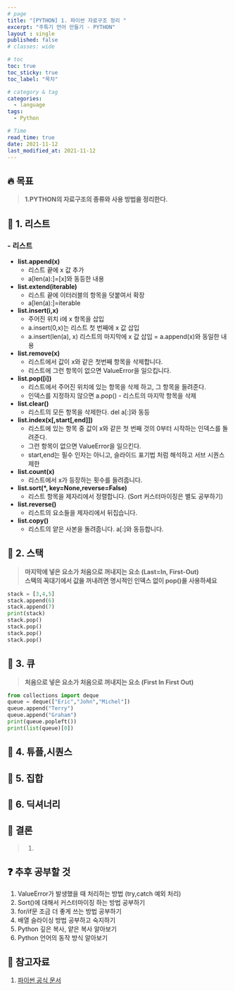 ```yaml
---
# page
title: "[PYTHON] 1. 파이썬 자료구조 정리 "
excerpt: "주특기 언어 만들기 - PYTHON"
layout : single
published: false
# classes: wide

# toc
toc: true
toc_sticky: true
toc_label: "목차"

# category & tag
categories:
  - language
tags: 
  - Python

# Time
read_time: true
date: 2021-11-12 
last_modified_at: 2021-11-12 
---
```


## :fire: 목표
> **1.PYTHON의 자료구조의 종류와 사용 방법을 정리한다.**  

## :speech_balloon: 1. 리스트  
### - 리스트  
  + **list.append(x)**  
    + 리스트 끝에 x 값 추가   
    + a[len(a):]=[x]와 동등한 내용   
  + **list.extend(iterable)**  
    + 리스트 끝에 이터러블의 항목을 덧붙여서 확장   
    + a[len(a):]=iterable  
  + **list.insert(i,x)**  
    + 주어진 위치 i에 x 항목을 삽입  
    + a.insert(0,x)는 리스트 첫 번째에 x 값 삽입  
    + a.insert(len(a), x) 리스트의 마지막에 x 값 삽입 = a.append(x)와 동일한 내용  
  + **list.remove(x)**  
    + 리스트에서 값이 x와 같은 첫번째 항목을 삭제합니다.   
    + 리스트에 그런 항목이 없으면 ValueError을 일으킵니다.  
  + **list.pop([i])**  
    + 리스트에서 주어진 위치에 있는 항목을 삭제 하고, 그 항목을 들려준다.  
    + 인덱스를 지정하지 않으면 a.pop() - 리스트의 마지막 항목을 삭제  
  + **list.clear()**  
    + 리스트의 모든 항목을 삭제한다. del a[:]와 동등  
  + **list.index(x[,start[,end]])**  
    + 리스트에 있는 항목 중 값이 x와 같은 첫 번째 것의 0부터 시작하는 인덱스를 돌려준다.  
    + 그런 항목이 없으면 ValueError을 일으킨다.  
    + start,end는 필수 인자는 아니고, 슬라이드 표기법 처럼 해석하고 서브 시퀀스 제한  
  + **list.count(x)**  
    + 리스트에서 x가 등장하는 횟수를 들려줍니다.  
  + **list.sort(*, key=None,reverse=False)**  
    + 리스트 항목을 제자리에서 정렬합니다. (Sort 커스터마이징은 별도 공부하기)
  + **list.reverse()**  
    + 리스트의 요소들을 제자리에서 뒤집습니다.
  + **list.copy()**
    + 리스트의 얕은 사본을 돌려줍니다. a[:]와 동등합니다.

## :speech_balloon: 2. 스택  
  > **마지막에 넣은 요소가 처음으로 꺼내지는 요소 (Last=In, First-Out)**  
  > **스택의 꼭대기에서 값을 꺼내려면 명시적인 인덱스 없이 pop()을 사용하세요**  

  ```python
  stack = [3,4,5]
  stack.append(6)
  stack.append(7)
  print(stack)
  stack.pop()
  stack.pop()
  stack.pop()
  stack.pop()
  ```

## :speech_balloon: 3. 큐  
  > **처음으로 넣은 요소가 처음으로 꺼내지는 요소 (First In First Out)**   

  ```python
  from collections import deque
  queue = deque(["Eric","John","Michel"])
  queue.append("Terry")
  queue.append("Graham")
  print(queue.popleft())
  print(list(queue)[0])
  ```

## :speech_balloon: 4. 튜플,시퀀스

## :speech_balloon: 5. 집합

## :speech_balloon: 6. 딕셔너리

## :memo: 결론

> 1.

## :question: 추후 공부할 것  
 1. ValueError가 발생했을 때 처리하는 방법 (try,catch 예외 처리)
 2. Sort()에 대해서 커스터마이징 하는 방법 공부하기
 3. for/if문 조금 더 좋게 쓰는 방법 공부하기
 4. 배열 슬라이싱 방법 공부하고 숙지하기
 5. Python 깊은 복사, 얕은 복사 알아보기
 6. Python 언어의 동작 방식 알아보기

## :link: 참고자료
 1. [파이썬 공식 문서](https://docs.python.org/ko/3/tutorial/datastructures.html#)



